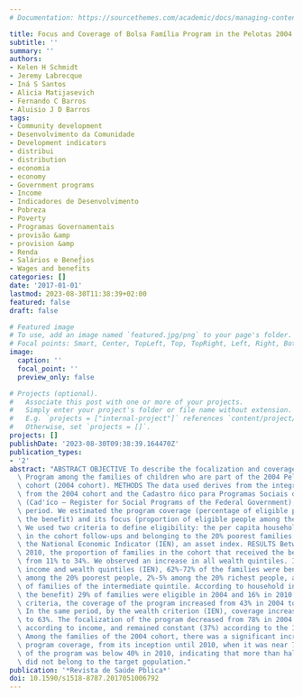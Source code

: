 ```yaml
---
# Documentation: https://sourcethemes.com/academic/docs/managing-content/

title: Focus and Coverage of Bolsa Família Program in the Pelotas 2004 Birth Cohort
subtitle: ''
summary: ''
authors:
- Kelen H Schmidt
- Jeremy Labrecque
- Iná S Santos
- Alicia Matijasevich
- Fernando C Barros
- Aluisio J D Barros
tags:
- Community development
- Desenvolvimento da Comunidade
- Development indicators
- distribui
- distribution
- economia
- economy
- Government programs
- Income
- Indicadores de Desenvolvimento
- Pobreza
- Poverty
- Programas Governamentais
- provisão &amp
- provision &amp
- Renda
- Salários e Benef̧́ios
- Wages and benefits
categories: []
date: '2017-01-01'
lastmod: 2023-08-30T11:38:39+02:00
featured: false
draft: false

# Featured image
# To use, add an image named `featured.jpg/png` to your page's folder.
# Focal points: Smart, Center, TopLeft, Top, TopRight, Left, Right, BottomLeft, Bottom, BottomRight.
image:
  caption: ''
  focal_point: ''
  preview_only: false

# Projects (optional).
#   Associate this post with one or more of your projects.
#   Simply enter your project's folder or file name without extension.
#   E.g. `projects = ["internal-project"]` references `content/project/deep-learning/index.md`.
#   Otherwise, set `projects = []`.
projects: []
publishDate: '2023-08-30T09:38:39.164470Z'
publication_types:
- '2'
abstract: "ABSTRACT OBJECTIVE To describe the focalization and coverage of Bolsa Família\
  \ Program among the families of children who are part of the 2004 Pelotas birth\
  \ cohort (2004 cohort). METHODS The data used derives from the integration of information\
  \ from the 2004 cohort and the Cadastro ńico para Programas Sociais do Governo Federal\
  \ (Cad'íco – Register for Social Programs of the Federal Government), in the 2004-2010\
  \ period. We estimated the program coverage (percentage of eligible people who receive\
  \ the benefit) and its focus (proportion of eligible people among the beneficiaries).\
  \ We used two criteria to define eligibility: the per capita household income reported\
  \ in the cohort follow-ups and belonging to the 20% poorest families according to\
  \ the National Economic Indicator (IEN), an asset index. RESULTS Between 2004 and\
  \ 2010, the proportion of families in the cohort that received the benefit increased\
  \ from 11% to 34%. We observed an increase in all wealth quintiles. In 2010, by\
  \ income and wealth quintiles (IEN), 62%-72% of the families were beneficiaries\
  \ among the 20% poorest people, 2%-5% among the 20% richest people, and about 30%\
  \ of families of the intermediate quintile. According to household income (minus\
  \ the benefit) 29% of families were eligible in 2004 and 16% in 2010. By the same\
  \ criteria, the coverage of the program increased from 43% in 2004 to 71% in 2010.\
  \ In the same period, by the wealth criterion (IEN), coverage increased from 29%\
  \ to 63%. The focalization of the program decreased from 78% in 2004 to 32% in 2010\
  \ according to income, and remained constant (37%) according to the IEN. CONCLUSIONS\
  \ Among the families of the 2004 cohort, there was a significant increase in the\
  \ program coverage, from its inception until 2010, when it was near 70%. The focus\
  \ of the program was below 40% in 2010, indicating that more than half of the beneficiaries\
  \ did not belong to the target population."
publication: '*Revista de Saúde Pb́lica*'
doi: 10.1590/s1518-8787.2017051006792
---
```

